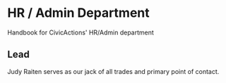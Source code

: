 # HR / Admin Department

Handbook for CivicActions' HR/Admin department

## Lead

Judy Raiten serves as our jack of all trades and primary point of contact.


